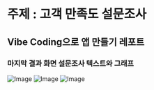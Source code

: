 # 주제 : 고객 만족도 설문조사

## Vibe Coding으로 앱 만들기 레포트

### 마지막 결과 화면 설문조사 텍스트와 그래프
![Image](https://github.com/user-attachments/assets/a22f50f5-7fc6-414a-815b-9b9a5ffa107c)
![Image](https://github.com/user-attachments/assets/2385d1dd-bf9b-4e15-b76a-89dfb5816632)
![Image](https://github.com/user-attachments/assets/f3d15eb8-bca9-432f-ae3e-385865f6ca8a)
